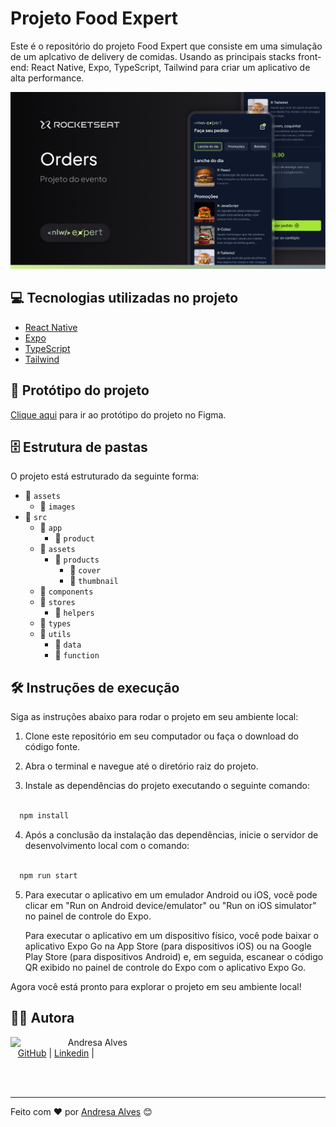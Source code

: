 # Projeto Food Expert

Este é o repositório do projeto Food Expert que consiste em uma simulação de um aplcativo de delivery de comidas. Usando as principais stacks front-end: React Native, Expo, TypeScript, Tailwind para criar um aplicativo de alta performance.

![Home](./assets/thumb.png)

## 💻 Tecnologias utilizadas no projeto

- [React Native](https://reactnative.dev/)
- [Expo](https://expo.dev/)
- [TypeScript](https://www.typescriptlang.org)
- [Tailwind](https://sass-lang.com)

## 🎨 Protótipo do projeto

[Clique aqui](https://www.figma.com/community/file/1336456468568916765) para ir ao protótipo do projeto no Figma.

## 🗄️ Estrutura de pastas

O projeto está estruturado da seguinte forma:

- 📁 `assets`
  - 📁 `images`
- 📁 `src`
  - 📁 `app`
    - 📁 `product`
  - 📁 `assets`
    - 📁 `products`
      - 📁 `cover`
      - 📁 `thumbnail`
  - 📁 `components`
  - 📁 `stores`
    - 📁 `helpers`
  - 📁 `types`
  - 📁 `utils`
    - 📁 `data`
    - 📁 `function`

## 🛠️ Instruções de execução

Siga as instruções abaixo para rodar o projeto em seu ambiente local:

1. Clone este repositório em seu computador ou faça o download do código fonte.

2. Abra o terminal e navegue até o diretório raiz do projeto.

3. Instale as dependências do projeto executando o seguinte comando:

```bash

  npm install

```

4. Após a conclusão da instalação das dependências, inicie o servidor de desenvolvimento local com o comando:

```bash

  npm run start

```

5. Para executar o aplicativo em um emulador Android ou iOS, você pode clicar em "Run on Android device/emulator" ou "Run on iOS simulator" no painel de controle do Expo.

   Para executar o aplicativo em um dispositivo físico, você pode baixar o aplicativo Expo Go na App Store (para dispositivos iOS) ou na Google Play Store (para dispositivos Android) e, em seguida, escanear o código QR exibido no painel de controle do Expo com o aplicativo Expo Go.

  Agora você está pronto para explorar o projeto em seu ambiente local!

## 👩‍💻 Autora

<p>
    <img align=left margin=10 width=80 src="https://avatars.githubusercontent.com/u/94997593?v=4"/>
    <p>&nbsp&nbsp&nbspAndresa Alves<br>
    &nbsp&nbsp&nbsp<a href="https://github.com/Andresa-Alves-Ribeiro">GitHub</a>&nbsp;|&nbsp;<a href="https://www.linkedin.com/in/andresa-alves-ribeiro/">Linkedin</a>&nbsp;|&nbsp</p>
</p>
<br/><br/>
<p>

---

Feito com ❤️ por [Andresa Alves](https://github.com/Andresa-Alves-Ribeiro) 😊
